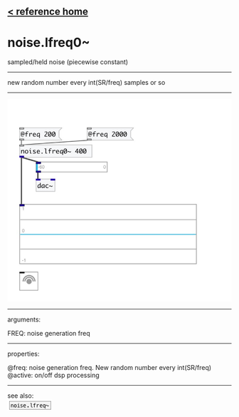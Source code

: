 [< reference home](index.html)
---

# noise.lfreq0~


sampled/held noise (piecewise constant)

---

new random number every int(SR/freq) samples or so
<br>


---


![example](examples/noise.lfreq0~-example.jpg)

---
arguments:

FREQ: noise generation freq<br>

---
properties:

@freq: noise
            generation freq. New random number every int(SR/freq)<br>
@active: on/off dsp
            processing<br>

---
see also:<br>
[![noise.lfreq~](img/object_noise.lfreq~.png)](noise.lfreq~.html)
